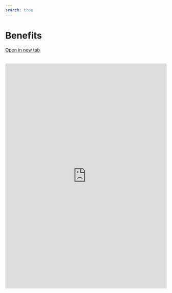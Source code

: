 ```yaml
---
search: true
---
```


# Benefits

[Open in new tab](https://widgets.modyo.com/retail/benefits)

 <iframe id="widgetFrame" src="https://widgets.modyo.com/personas/beneficios" width="100%" height="700px" frameBorder="0" style="overflow:auto;margin-top:20px;"/> 

| Feature             | Description                                                                                                                                                                                                                                                                                                                                                                                          |
|---------------------------|------------------------------------------------------------------------------------------------------------------------------------------------------------------------------------------------------------------------------------------------------------------------------------------------------------------------------------------------------------------------------------------------------|
| Summary of Benefits | Give a list of promotions with automatic labeling by category. Displays the title of each promotion and its basic information. Quickly filter promotions by category or search for any promotion by name. Allows you to view promotions by location on the map and automatically calculates the distance to the nearest promotions using geolocation data. |

 <script> 

 export default {
 mounted () {

 function setFrameHeightCo (id, ht) {
 var ifrm = document.getElementById (id);
 if (ifrm) {
 ifrm.style.height = ht + 4 + "px";
 }
 }
 //iframed document sends its height using postMessage
 function HandleDoCheightMsg (e) {
 //check origin
 if (e.origin === 'https://widgets.modyo.com') {
 //parse data
 var data = json.parse (e.data);

 console.log ('data: ', data)
 //check data object
 if (data ['doChight']) {
 setFrameHeightCo ('WidgetFrame', data ['DoChight']);
 } else {
 SetFrameHeightCo ('WidgetFrame', 700);
 }
 }
 }

 //assign message handler
 if (Window.addEventListener) {
 Window.addEventListener ('message', HandleDoCheightMSG, false);
 }
 }
 }

 </script> 
